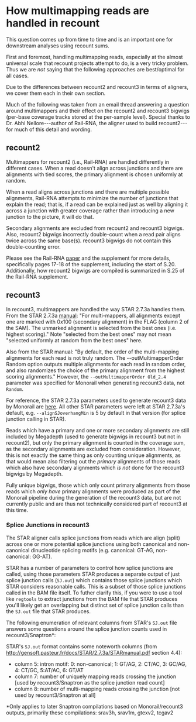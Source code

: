 # How multimapping reads are handled in recount

This question comes up from time to time and is an important one for downstream analyses using recount sums.

First and foremost, handling multimapping reads, especially at the almost universal scale that recount projects attempt to do, is a very tricky problem. Thus we are *not* saying that the following approaches are best/optimal for all cases.

Due to the differences between recount2 and recount3 in terms of aligners, we cover them each in their own section.

Much of the following was taken from an email thread answering a question around multimappers and their effect on the recount2 and recount3 bigwigs (per-base coverage tracks stored at the per-sample level).  Special thanks to Dr. Abhi Nellore---author of Rail-RNA, the aligner used to build recount2---for much of this detail and wording.

## recount2

Multimappers for recount2 (i.e., Rail-RNA) are handled differently in different cases. When a read doesn't align across junctions and there are alignments with tied scores, the primary alignment is chosen uniformly at random.

When a read aligns across junctions and there are multiple possible alignments, Rail-RNA attempts to minimize the number of junctions that explain the read; that is, if a read can be explained just as well by aligning it across a junction with greater coverage rather than introducing a new junction to the picture, it will do that.

Secondary alignments are excluded from recount2 and recount3 bigwigs.
Also, recount2 bigwigs incorrectly double-count when a read pair aligns twice across the same base(s).
recount3 bigwigs do not contain this double-counting error.

Please see the Rail-RNA [paper](https://academic.oup.com/bioinformatics/article/33/24/4033/2525684) and the supplement for more details, specifically pages 17-18 of the supplement, including the start of S.20.
Additionally, how recount2 bigwigs are compiled is summarized in S.25 of the Rail-RNA supplement.


## recount3

In recount3, multimappers are handled the way STAR 2.7.3a handles them. From the STAR 2.7.3a [manual](http://gensoft.pasteur.fr/docs/STAR/2.7.3a/STARmanual.pdf): "For multi-mappers, all alignments except one are marked with 0x100 (secondary alignment) in the FLAG (column 2 of the SAM). The unmarked alignment is selected from the best ones (i.e. highest scoring)." Note "selected from the best ones" may not mean "selected uniformly at random from the best ones" here.

Also from the STAR manual: "By default, the order of the multi-mapping alignments for each read is not truly random. The --outMultimapperOrder Random option outputs multiple alignments for each read in random order, and also randomizes the choice of the primary alignment from the highest scoring alignments."  However, the `--outMultimapperOrder Old_2.4` parameter was specified for Monorail when generating recount3 data, not `Random`.

For reference, the STAR 2.7.3a parameters used to generate recount3 data by Monorail are [here](https://github.com/langmead-lab/recount-pump/blob/d2a0327a8c344fa8edc088cf2ae73e85390deab3/workflow/rs5/Snakefile#L891-L910).
All other STAR parameters were left at STAR 2.7.3a's default, e.g. `--alignSJoverhangMin` is 5 by default in that version (for splice junction calling in STAR).

Reads which have a primary and one or more secondary alignments are still included by Megadepth (used to generate bigwigs in recount3 but not in recount2), but only the primary alignment is counted in the coverage sum, as the secondary alignments are excluded from consideration. However, this is not exactly the same thing as only counting unique alignments, as that would mean also filtering out the *primary* alignments of those reads which also have secondary alignments which *is not* done for the recount3 bigwigs by Megadepth.

Fully unique bigwigs, those which only count primary alignments from those reads which *only have* primary alignments were produced as part of the Monorail pipeline during the generation of the recount3 data, but are not currently public and are thus not technically considered part of recount3 at this time.

### Splice Junctions in recount3

The STAR aligner calls splice junctions from reads which are align (split) across one or more potential splice junctions using both canonical and non-canonical dinucleotide splicing motifs (e.g. canonical: GT-AG, non-canonical: GG-AT).

STAR has a number of parameters to control how splice junctions are called, using those parameters STAR produces a separate output of just splice junction calls (`SJ.out`) which contains those splice junctions which STAR considers reasonable calls.  This is a subset of those splice junctions called in the BAM file itself.  To futher clarify this, if you were to use a tool like `regtools` to extract junctions from the BAM file that STAR produces you'll likely get an overlapping but distinct set of splice junction calls than the `SJ.out` file that STAR produces.

The following enumeration of relevant columns from STAR's `SJ.out` file answers some questions around the splice junction counts used in recount3/Snaptron*:

STAR's `SJ.out` format contains some noteworth columns (from http://gensoft.pasteur.fr/docs/STAR/2.7.3a/STARmanual.pdf section 4.4):

* column 5: intron motif: 0: non-canonical; 1: GT/AG, 2: CT/AC, 3: GC/AG, 4: CT/GC, 5:AT/AC, 6: GT/AT
* column 7: number of uniquely mapping reads crossing the junction [used by recount3/Snaptron as the splice junction read count]
* column 8: number of multi-mapping reads crossing the junction [not used by recount3/Snaptron at all]

*Only applies to later Snaptron compilations based on Monorail/recount3 outputs, primarily these compilations: srav3h, srav1m, gtexv2, tcgav2



